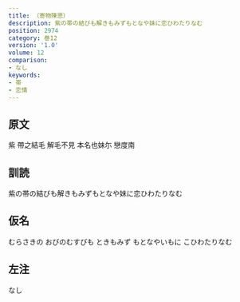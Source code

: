 ```yaml
---
title: （寄物陳思）
description: 紫の帯の結びも解きもみずもとなや妹に恋ひわたりなむ
position: 2974
category: 巻12
version: '1.0'
volume: 12
comparison:
- なし
keywords:
- 帯
- 恋情
---
```


## 原文

紫 帶之結毛 解毛不見 本名也妹尓 戀度南

## 訓読

紫の帯の結びも解きもみずもとなや妹に恋ひわたりなむ

## 仮名

むらさきの おびのむすびも ときもみず もとなやいもに こひわたりなむ

## 左注

なし
